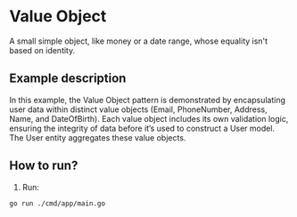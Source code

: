 # Value Object

A small simple object, like money or a date range, whose equality isn't based on identity.

## Example description

In this example, the Value Object pattern is demonstrated by encapsulating user data within distinct value objects (Email, PhoneNumber, Address, Name, and DateOfBirth). Each value object includes its own validation logic, ensuring the integrity of data before it’s used to construct a User model. The User entity aggregates these value objects.

## How to run?

1. Run:

```
go run ./cmd/app/main.go
```
